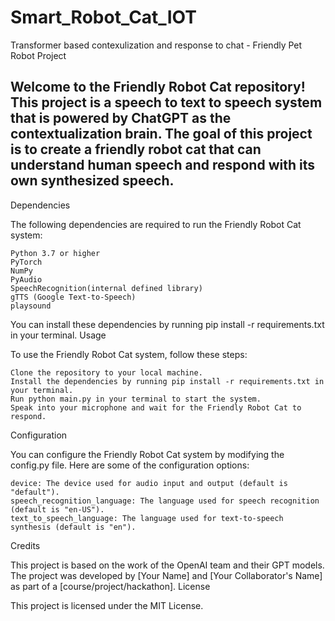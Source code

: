 # Smart_Robot_Cat_IOT
Transformer based contexulization and response to chat - Friendly Pet Robot Project

## Welcome to the Friendly Robot Cat repository! This project is a speech to text to speech system that is powered by ChatGPT as the contextualization brain. The goal of this project is to create a friendly robot cat that can understand human speech and respond with its own synthesized speech.
Dependencies

The following dependencies are required to run the Friendly Robot Cat system:

    Python 3.7 or higher
    PyTorch
    NumPy
    PyAudio
    SpeechRecognition(internal defined library)
    gTTS (Google Text-to-Speech)
    playsound

You can install these dependencies by running pip install -r requirements.txt in your terminal.
Usage

To use the Friendly Robot Cat system, follow these steps:

    Clone the repository to your local machine.
    Install the dependencies by running pip install -r requirements.txt in your terminal.
    Run python main.py in your terminal to start the system.
    Speak into your microphone and wait for the Friendly Robot Cat to respond.

Configuration

You can configure the Friendly Robot Cat system by modifying the config.py file. Here are some of the configuration options:

    device: The device used for audio input and output (default is "default").
    speech_recognition_language: The language used for speech recognition (default is "en-US").
    text_to_speech_language: The language used for text-to-speech synthesis (default is "en").

Credits

This project is based on the work of the OpenAI team and their GPT models. The project was developed by [Your Name] and [Your Collaborator's Name] as part of a [course/project/hackathon].
License

This project is licensed under the MIT License.
